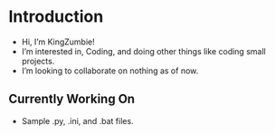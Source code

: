 # Introduction
- Hi, I’m KingZumbie!
- I’m interested in, Coding, and doing other things like coding small projects.
- I’m looking to collaborate on nothing as of now.
## Currently Working On
- Sample .py, .ini, and .bat files.
